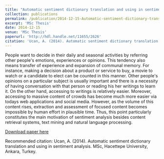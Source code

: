 ```yaml
---
title: "Automatic sentiment dictionary translation and using in sentiment analysis"
collection: publications
permalink: /publication/2014-12-15-Automatic-sentiment-dictionary-translation-and-using-in-sentiment-analysis
excerpt: 'MSc Thesis'
date: 2014-12-15
venue: 'MSc Thesis'
paperurl: 'http://hdl.handle.net/11655/2626'
citation: 'Ucan, A. (2014). Automatic sentiment dictionary translation and using in sentiment analysis. MSc, Hacettepe University, Ankara, Turkey.'
---
```

People want to decide in their daily and seasonal activities by referring other people's emotions, experiences or opinions. This tendency also means transfer of experience and expansion of communal memory. For instance, making a decision about a product or service to buy, a movie to watch or a candidate to elect can be counted in this manner. Other people's opinions on a particular subject is usually important and there is a necessity of having conversation with that person or reading his her writings to learn it. On the other hand, accessing to writings is relatively easier. Moreover, accessing to massive content of crowds has become much more easier via todays web applications and social media. However, as the volume of this content rises, extraction and assessment of focused content becomes impossible by human effort in plausible time. Thus, this point particularly constitutes the main motivation of sentiment analysis besides content retrieval systems, text mining and natural language processing.

[Download paper here](http://hdl.handle.net/11655/2626)

Recommended citation: Ucan, A. (2014). Automatic sentiment dictionary translation and using in sentiment analysis. MSc, Hacettepe University, Ankara, Turkey.
